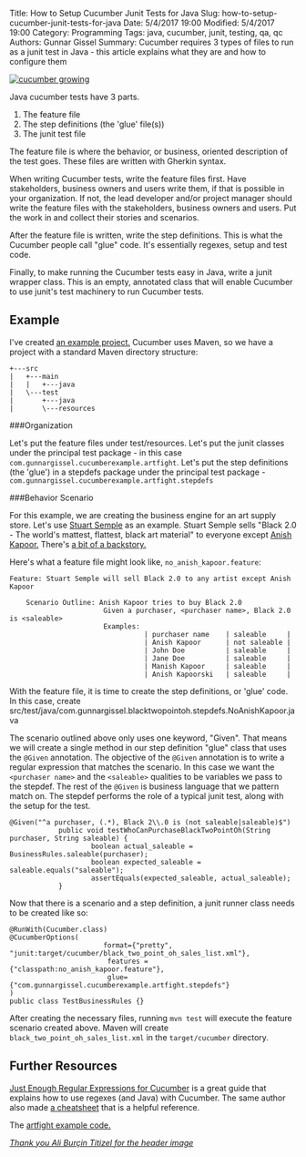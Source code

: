 ﻿Title: How to Setup Cucumber Junit Tests for Java
Slug: how-to-setup-cucumber-junit-tests-for-java
Date: 5/4/2017 19:00
Modified: 5/4/2017 19:00
Category: Programming
Tags: java, cucumber, junit, testing, qa, qc
Authors: Gunnar Gissel
Summary: Cucumber requires 3 types of files to run as a junit test in Java - this article explains what they are and how to configure them

<a href="https://flic.kr/p/9xmxaQ"><img src="https://i.imgur.com/bgIGcnol.jpg" alt="cucumber growing" title="growing cucumber"></a>

Java cucumber tests have 3 parts.

1. The feature file
2. The step definitions (the 'glue' file(s))
3. The junit test file

The feature file is where the behavior, or business, oriented description of the test goes.  These files are written with Gherkin syntax.

When writing Cucumber tests, write the feature files first.  Have stakeholders, business owners and users write them, if that is possible in your organization.  If not, the lead developer and/or project manager should write the feature files with the stakeholders, business owners and users.  Put the work in and collect their stories and scenarios. 

After the feature file is written, write the step definitions.  This is what the Cucumber people call "glue" code.  It's essentially regexes, setup and test code.

Finally, to make running the Cucumber tests easy in Java, write a junit wrapper class.  This is an empty, annotated class that will enable Cucumber to use junit's test machinery to run Cucumber tests.

Example
-----------

I've created [an example project.](https://github.com/monknomo/Cucumber-Example-Art-Fight/)  Cucumber uses Maven, so we have a project with a standard Maven directory structure:

    +---src
    |   +---main
    |   |   +---java
    |   \---test
    |       +---java
    |       \---resources

###Organization

Let's put the feature files under test/resources.  Let's put the junit classes under the principal test package - in this case `com.gunnargissel.cucumberexample.artfight`.  Let's put the step definitions (the 'glue') in a stepdefs package under the principal test package - `com.gunnargissel.cucumberexample.artfight.stepdefs`

###Behavior Scenario

For this example, we are creating the business engine for an art supply store.  Let's use [Stuart Semple](https://stuartsemple.com/projects/black-v1-0-beta-worlds-mattest-flattest-black-art-material/) as an example.  Stuart Semple sells "Black 2.0 - The world's mattest, flattest, black art material" to everyone except [Anish Kapoor.](https://anishkapoor.com/)  There's [a bit of a backstory.](https://www.format.com/magazine/features/art/anish-kapoor-stuart-semple-vantablack-blackest-black)

Here's what a feature file might look like, `no_anish_kapoor.feature`:

    Feature: Stuart Semple will sell Black 2.0 to any artist except Anish Kapoor

        Scenario Outline: Anish Kapoor tries to buy Black 2.0
                           Given a purchaser, <purchaser name>, Black 2.0 is <saleable>
                           Examples:
                                     | purchaser name    | saleable     |
                                     | Anish Kapoor      | not saleable |
                                     | John Doe          | saleable     |
                                     | Jane Doe          | saleable     |
                                     | Manish Kapoor     | saleable     |
                                     | Anish Kapoorski   | saleable     |

With the feature file, it is time to create the step definitions, or 'glue' code.  In this case, create src/test/java/com.gunnargissel.blacktwopointoh.stepdefs.NoAnishKapoor.java

The scenario outlined above only uses one keyword, "Given".  That means we will create a single method in our step definition "glue" class that uses the `@Given` annotation.  The objective of the `@Given` annotation is to write a regular expression that matches the scenario.  In this case we want the `<purchaser name>` and the `<saleable>` qualities to be variables we pass to the stepdef.  The rest of the `@Given` is business language that we pattern match on.  The stepdef performs the role of a typical junit test, along with the setup for the test.

    @Given("^a purchaser, (.*), Black 2\\.0 is (not saleable|saleable)$")
                public void testWhoCanPurchaseBlackTwoPointOh(String purchaser, String saleable) {
                        boolean actual_saleable = BusinessRules.saleable(purchaser);
                        boolean expected_saleable = saleable.equals("saleable");
                        assertEquals(expected_saleable, actual_saleable);
                }
    
Now that there is a scenario and a step definition, a junit runner class needs to be created like so:

    @RunWith(Cucumber.class)
    @CucumberOptions(
                           format={"pretty", "junit:target/cucumber/black_two_point_oh_sales_list.xml"},
                            features = {"classpath:no_anish_kapoor.feature"},
                            glue={"com.gunnargissel.cucumberexample.artfight.stepdefs"}
    )
    public class TestBusinessRules {}
    
After creating the necessary files, running `mvn test` will execute the feature scenario created above.  Maven will create `black_two_point_oh_sales_list.xml` in the `target/cucumber` directory.

Further Resources
-------------------

[Just Enough Regular Expressions for Cucumber](https://agileforall.com/just-enough-regular-expressions-for-cucumber/) is a great guide that explains how to use regexes (and Java) with Cucumber.  The same author also made [a cheatsheet](https://agileforall.com/just-enough-regular-expressions-for-cucumber/) that is a helpful reference.

The [artfight example code.](https://github.com/monknomo/Cucumber-Example-Art-Fight/)

[_Thank you Ali Burçin Titizel for the header image_](https://flic.kr/p/9xmxaQ)